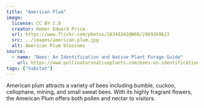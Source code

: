 ```yaml
---
title: "American Plum"
image:
  license: CC BY 2.0
  creator: Homer Edward Price
  url: https://www.flickr.com/photos/28340342@N08/2969269623
  src: ../images/american-plum.jpg
  alt: American Plum blossoms
source:
  - name: "Bees: An Identification and Native Plant Forage Guide"
    url: https://www.pollinatorsnativeplants.com/bees-an-identification-and-native-plant-forage-guide.html
tags: ["habitat"]
---
```

American plum attracts a variety of bees including bumble, cuckoo, cellophane, mining, and small sweat bees. With its highly fragrant flowers, the American Plum offers both pollen and nectar to visitors.

